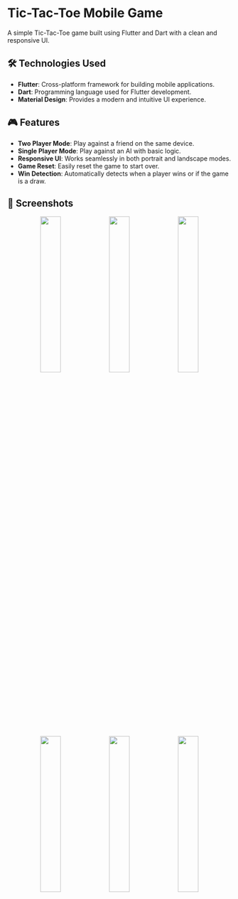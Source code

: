 # Tic-Tac-Toe Mobile Game

A simple Tic-Tac-Toe game built using Flutter and Dart with a clean and responsive UI.

## 🛠 Technologies Used
- **Flutter**: Cross-platform framework for building mobile applications.
- **Dart**: Programming language used for Flutter development.
- **Material Design**: Provides a modern and intuitive UI experience.

## 🎮 Features
- **Two Player Mode**: Play against a friend on the same device.
- **Single Player Mode**: Play against an AI with basic logic.
- **Responsive UI**: Works seamlessly in both portrait and landscape modes.
- **Game Reset**: Easily reset the game to start over.
- **Win Detection**: Automatically detects when a player wins or if the game is a draw.

## 📸 Screenshots

<div align="center">
  <img src="https://github.com/user-attachments/assets/60d07340-74c7-4071-9d69-d476e2c13d01" width="30%" />
  <img src="https://github.com/user-attachments/assets/153ab666-6111-4dba-bdba-b50ed05b2e4b" width="30%" />
  <img src="https://github.com/user-attachments/assets/29f83406-f21c-411d-8473-ccf72fb0834b" width="30%" />
</div>

<div align="center">
  <img src="https://github.com/user-attachments/assets/327587e3-242c-4de0-accc-ed5f8c0c4aa4" width="30%" />
  <img src="https://github.com/user-attachments/assets/e18db848-947c-4891-81ed-12dbaf099002" width="30%" />
  <img src="https://github.com/user-attachments/assets/4cdb07d4-053a-4b2d-9da7-8ad0edf1a40e" width="30%" />
</div>
